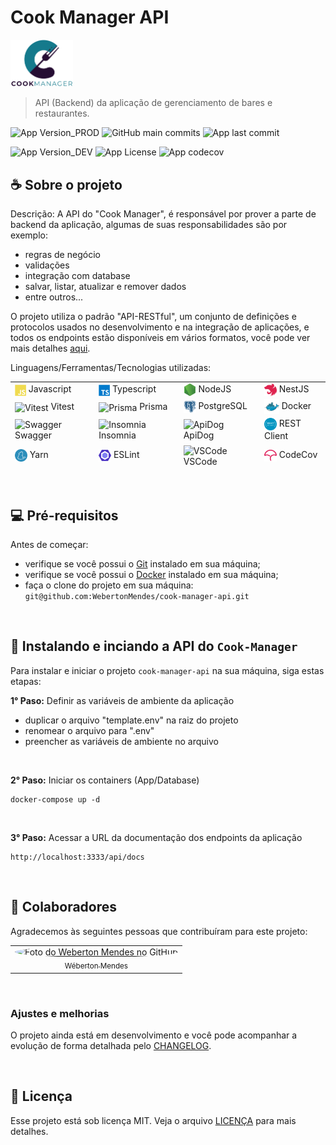 # Cook Manager API

<picture>
  <source media="(prefers-color-scheme: dark)" srcset="https://raw.githubusercontent.com/WebertonMendes/cook-manager-api/development/docs/images/logo_dark.png" />
  <img src="https://raw.githubusercontent.com/WebertonMendes/cook-manager-api/development/docs/images/logo.png" width="100" alt="Cook Manager Logo" />
</picture>

<br/>

> API (Backend) da aplicação de gerenciamento de bares e restaurantes.

![App Version_PROD](https://img.shields.io/badge/dynamic/json?url=https%3A%2F%2Fraw.githubusercontent.com%2FWebertonMendes%2Fcook-manager-api%2Fmain%2Fpackage.json&query=version&style=for-the-badge&logo=nestjs&label=VERSION_PROD&color=157a8c)
![GitHub main commits](https://img.shields.io/github/commit-activity/t/WebertonMendes/cook-manager-api/main?style=for-the-badge&color=157a8c)
![App last commit](https://img.shields.io/github/last-commit/WebertonMendes/cook-manager-api/development?style=for-the-badge&color=157a8c)

![App Version_DEV](https://img.shields.io/badge/dynamic/json?url=https://raw.githubusercontent.com/WebertonMendes/cook-manager-api/development/package.json&query=version&style=for-the-badge&logo=nestjs&label=VERSION_DEV&color=157a8c)
![App License](https://img.shields.io/github/license/WebertonMendes/cook-manager-api?style=for-the-badge&color=157a8c)
![App codecov](https://img.shields.io/codecov/c/github/WebertonMendes/cook-manager-api?style=for-the-badge&logo=codecov)

## ☕ Sobre o projeto

Descrição: A API do "Cook Manager", é responsável por prover a parte de backend da aplicação, algumas de suas responsabilidades são por exemplo:

- regras de negócio
- validações
- integração com database
- salvar, listar, atualizar e remover dados
- entre outros...

O projeto utiliza o padrão "API-RESTful", um conjunto de definições e protocolos usados no desenvolvimento e na integração de aplicações, e todos os endpoints estão disponíveis em vários formatos, você pode ver mais detalhes [aqui](docs/README.md).
<br/>

Linguagens/Ferramentas/Tecnologias utilizadas:

<table>
  <tr>
    <td style="border-bottom-style: hidden;">
      <img  align="center" alt="Javascript" width="18" src="https://raw.githubusercontent.com/devicons/devicon/master/icons/javascript/javascript-plain.svg"> Javascript
    </td>
    <td style="border-bottom-style: hidden;">
      <img align="center" alt="Typescript" width="18" src="https://raw.githubusercontent.com/devicons/devicon/master/icons/typescript/typescript-plain.svg"> Typescript
    </td>
    <td style="border-bottom-style: hidden;">
      <img align="center" alt="NodeJS" width="20" src="https://raw.githubusercontent.com/devicons/devicon/master/icons/nodejs/nodejs-original.svg"> NodeJS
    </td>
    <td style="border-bottom-style: hidden;">
      <img align="center" alt="NestJS" width="20" src="https://raw.githubusercontent.com/devicons/devicon/master/icons/nestjs/nestjs-plain.svg"> NestJS
    </td>
  </tr>
  <tr>
    <td style="border-bottom-style: hidden;">
      <img align="center" alt="Vitest" width="22" src="https://avatars.githubusercontent.com/u/95747107"> Vitest
    </td>
    <td style="border-bottom-style: hidden;">
      <img align="center" alt="Prisma" width="20" src="https://avatars.githubusercontent.com/u/17219288"> Prisma
    </td>
    <td style="border-bottom-style: hidden;">
      <img align="center" alt="PostgreSQL" width="20" src="https://raw.githubusercontent.com/devicons/devicon/master/icons/postgresql/postgresql-plain.svg"> PostgreSQL
    </td>
    <td style="border-bottom-style: hidden;">
      <img align="center" alt="Docker" width="24" src="https://raw.githubusercontent.com/devicons/devicon/master/icons/docker/docker-original.svg"> Docker
    </td>
  </tr>
  <tr>
    <td style="border-bottom-style: hidden;">
      <img align="center" alt="Swagger" width="20" src="https://user-images.githubusercontent.com/25181517/186711335-a3729606-5a78-4496-9a36-06efcc74f800.png"> Swagger
    </td>
    <td style="border-bottom-style: hidden;">
      <img align="center" alt="Insomnia" width="20" src="https://raw.githubusercontent.com/Kong/insomnia/develop/packages/insomnia/src/icons/icon.ico"> Insomnia
    </td>
    <td style="border-bottom-style: hidden;">
      <img align="center" alt="ApiDog" width="18" src="https://pbs.twimg.com/profile_images/1566674124629352448/HhHsOn-V_400x400.jpg"> ApiDog
    </td>
    <td style="border-bottom-style: hidden;">
      <img align="center" alt="REST Client" width="20" src="https://raw.githubusercontent.com/Huachao/vscode-restclient/master/images/rest_icon.png"> REST Client
    </td>
  </tr>
  <tr>
    <td style="border-bottom-style: hidden;">
      <img align="center" alt="Yarn" width="20" src="https://raw.githubusercontent.com/devicons/devicon/55609aa5bd817ff167afce0d965585c92040787a/icons/yarn/yarn-original.svg"> Yarn
    </td>
    <td style="border-bottom-style: hidden;">
      <img align="center" alt="ESLint" width="20" src="https://raw.githubusercontent.com/devicons/devicon/55609aa5bd817ff167afce0d965585c92040787a/icons/eslint/eslint-original.svg"> ESLint
    </td>
    <td style="border-bottom-style: hidden;">
      <img align="center" alt="VSCode" width="20" src="https://user-images.githubusercontent.com/25181517/192108891-d86b6220-e232-423a-bf5f-90903e6887c3.png"> VSCode
    </td>
    <td style="border-bottom-style: hidden;">
      <img align="center" alt="CodeCov" width="20" src="https://raw.githubusercontent.com/devicons/devicon/55609aa5bd817ff167afce0d965585c92040787a/icons/codecov/codecov-plain.svg"> CodeCov
    </td>
  </tr>
</table>

<br/>

## 💻 Pré-requisitos

Antes de começar:

- verifique se você possui o [Git](https://git-scm.com/downloads) instalado em sua máquina;
- verifique se você possui o [Docker](https://docs.docker.com/get-docker/) instalado em sua máquina;
- faça o clone do projeto em sua máquina: `git@github.com:WebertonMendes/cook-manager-api.git`

<br/>

## 🚀 Instalando e inciando a API do `Cook-Manager`

Para instalar e iniciar o projeto `cook-manager-api` na sua máquina, siga estas etapas:

**1° Paso:** Definir as variáveis de ambiente da aplicação

- duplicar o arquivo "template.env" na raiz do projeto
- renomear o arquivo para ".env"
- preencher as variáveis de ambiente no arquivo

<br/>

**2° Paso:** Iniciar os containers (App/Database)

```
docker-compose up -d
```

<br/>

**3° Paso:** Acessar a URL da documentação dos endpoints da aplicação

```
http://localhost:3333/api/docs
```

<br/>

## 🤝 Colaboradores

Agradecemos às seguintes pessoas que contribuíram para este projeto:

<table>
  <tr>
    <td align="center">
      <a
        href="https://github.com/WebertonMendes"
        title="Wéberton Mendes"
      >
        <img
          src="https://avatars3.githubusercontent.com/u/61299096"
          alt="Foto do Weberton Mendes no GitHub"
          width="100px;"
          style="border-radius:50%;"
        />
        <br/>
        <sub>Wéberton Mendes</sub>
      </a>
    </td>
  </tr>
</table>

<br/>

### Ajustes e melhorias

O projeto ainda está em desenvolvimento e você pode acompanhar a evolução de forma detalhada pelo [CHANGELOG](CHANGELOG.md).

<br/>

## 📝 Licença

Esse projeto está sob licença MIT. Veja o arquivo [LICENÇA](LICENSE.md) para mais detalhes.
